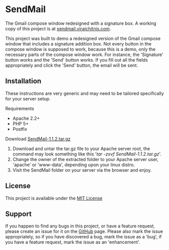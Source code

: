 SendMail
========
The Gmail compose window redesigned with a signature box. A working copy of this project is at [sendmail.virajchitnis.com](http://sendmail.virajchitnis.com).

This project was built to demo a redesigned version of the Gmail compose window that includes a signature addition box. Not every button in the compose window is supposed to work, because this is a demo, only the necessary parts of the compose window work. For instance, the 'Signature' button works and the 'Send' button works. If you fill out all the fields appropriately and click the 'Send' button, the email will be sent.

Installation
------------

These instructions are very generic and may need to be tailored specifically for your server setup.

Requirements

* Apache 2.2+
* PHP 5+
* Postfix

Download [SendMail-1.1.2.tar.gz](https://github.com/virajchitnis/SendMail/releases/download/v1.1.2/SendMail-1.1.2.tar.gz)

1. Download and untar the tar.gz file to your Apache server root, the command may look something like this '*tar -zxvf SendMail-1.1.2.tar.gz*'.
2. Change the owner of the extracted folder to your Apache server user, 'apache' or 'www-data', depending upon your linux distro.
6. Visit the SendMail folder on your server via the browser and enjoy.

License
-------

This project is available under the [MIT License](https://github.com/virajchitnis/SendMail/blob/master/LICENSE.md)

Support
-------

If you happen to find any bugs in this project, or have a feature request, please create an issue for it on the  [GitHub](https://github.com/virajchitnis/SendMail) page. Please also mark the issue appropriately, so if you have discovered a bug, mark the issue as a 'bug', if you have a feature request, mark the issue as an 'enhancement'.